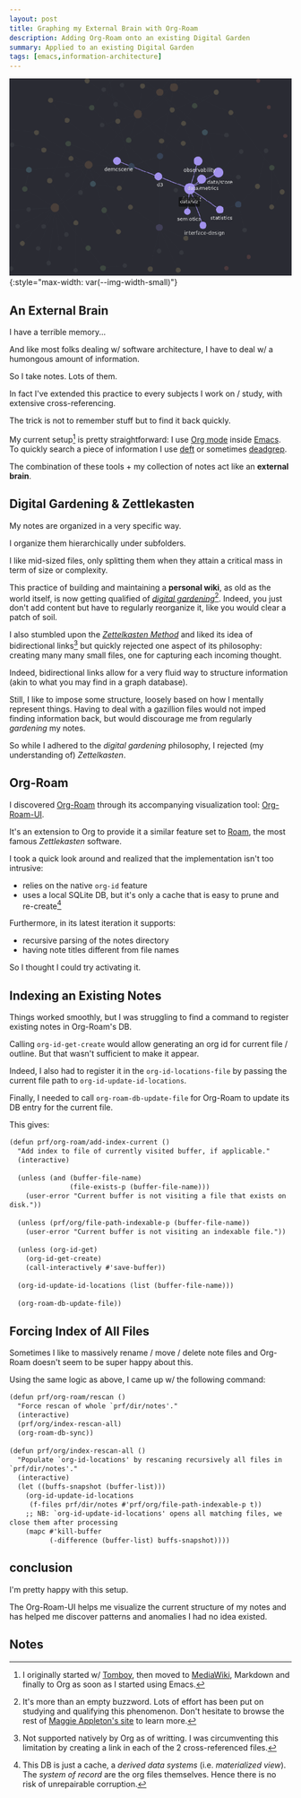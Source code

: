 ```yaml
---
layout: post
title: Graphing my External Brain with Org-Roam
description: Adding Org-Roam onto an existing Digital Garden
summary: Applied to an existing Digital Garden
tags: [emacs,information-architecture]
---
```



![org-roam-ui](/assets/img/org-roam-ui.png){:style="max-width: var(--img-width-small)"}


## An External Brain

I have a terrible memory...

And like most folks dealing w/ software architecture, I have to deal w/ a humongous amount of information.

So I take notes. Lots of them.

In fact I've extended this practice to every subjects I work on / study, with extensive cross-referencing.

The trick is not to remember stuff but to find it back quickly.


My current setup[^1] is pretty straightforward: I use [Org mode](https://orgmode.org/) inside [Emacs](/tag/emacs/). To quickly search a piece of information I use [deft](https://github.com/jrblevin/deft) or sometimes [deadgrep](https://github.com/Wilfred/deadgrep).

The combination of these tools + my collection of notes act like an **external brain**.


## Digital Gardening & Zettlekasten

My notes are organized in a very specific way.

I organize them hierarchically under subfolders.

I like mid-sized files, only splitting them when they attain a critical mass in term of size or complexity.

This practice of building and maintaining a **personal wiki**, as old as the world itself, is now getting qualified of [_digital gardening_](https://maggieappleton.com/garden-history)[^2]. Indeed, you just don't add content but have to regularly reorganize it, like you would clear a patch of soil.

I also stumbled upon the [_Zettelkasten Method_](https://zettelkasten.de/introduction/) and liked its idea of bidirectional links[^3] but quickly rejected one aspect of its philosophy: creating many many small files, one for capturing each incoming thought.

Indeed, bidirectional links allow for a very fluid way to structure information (akin to what you may find in a graph database).

Still, I like to impose some structure, loosely based on how I mentally represent things. Having to deal with a gazillion files would not imped finding information back, but would discourage me from regularly _gardening_ my notes.

So while I adhered to the _digital gardening_ philosophy, I rejected (my understanding of) _Zettelkasten_.


## Org-Roam

I discovered [Org-Roam](https://github.com/org-roam/org-roam) through its accompanying visualization tool: [Org-Roam-UI](https://github.com/org-roam/org-roam-ui).

It's an extension to Org to provide it a similar feature set to [Roam](https://roamresearch.com/), the most famous _Zettlekasten_ software.

I took a quick look around and realized that the implementation isn't too intrusive:
- relies on the native `org-id` feature
- uses a local SQLite DB, but it's only a cache that is easy to prune and re-create[^4]

Furthermore, in its latest iteration it supports:
- recursive parsing of the notes directory
- having note titles different from file names

So I thought I could try activating it.


## Indexing an Existing Notes

Things worked smoothly, but I was struggling to find a command to register existing notes in Org-Roam's DB.

Calling `org-id-get-create` would allow generating an org id for current file / outline. But that wasn't sufficient to make it appear.

Indeed, I also had to register it in the `org-id-locations-file` by passing the current file path to `org-id-update-id-locations`.

Finally, I needed to call `org-roam-db-update-file` for Org-Roam to update its DB entry for the current file.

This gives:

```elisp
(defun prf/org-roam/add-index-current ()
  "Add index to file of currently visited buffer, if applicable."
  (interactive)

  (unless (and (buffer-file-name)
		       (file-exists-p (buffer-file-name)))
    (user-error "Current buffer is not visiting a file that exists on disk."))

  (unless (prf/org/file-path-indexable-p (buffer-file-name))
    (user-error "Current buffer is not visiting an indexable file."))

  (unless (org-id-get)
    (org-id-get-create)
    (call-interactively #'save-buffer))

  (org-id-update-id-locations (list (buffer-file-name)))

  (org-roam-db-update-file))
```


## Forcing Index of All Files

Sometimes I like to massively rename / move / delete note files and Org-Roam doesn't seem to be super happy about this.

Using the same logic as above, I came up w/ the following command:

```elisp
(defun prf/org-roam/rescan ()
  "Force rescan of whole `prf/dir/notes'."
  (interactive)
  (prf/org/index-rescan-all)
  (org-roam-db-sync))

(defun prf/org/index-rescan-all ()
  "Populate `org-id-locations' by rescaning recursively all files in `prf/dir/notes'."
  (interactive)
  (let ((buffs-snapshot (buffer-list)))
    (org-id-update-id-locations
     (f-files prf/dir/notes #'prf/org/file-path-indexable-p t))
    ;; NB: `org-id-update-id-locations' opens all matching files, we close them after processing
    (mapc #'kill-buffer
          (-difference (buffer-list) buffs-snapshot))))
```


## conclusion

I'm pretty happy with this setup.

The Org-Roam-UI helps me visualize the current structure of my notes and has helped me discover patterns and anomalies I had no idea existed.


## Notes

[^1]: I originally started w/ [Tomboy](https://en.wikipedia.org/wiki/Tomboy_(software)), then moved to [MediaWiki](https://www.mediawiki.org/wiki/MediaWiki), Markdown and finally to Org as soon as I started using Emacs.

[^2]: It's more than an empty buzzword. Lots of effort has been put on studying and qualifying this phenomenon. Don't hesitate to browse the rest of [Maggie Appleton's site](https://maggieappleton.com/garden) to learn more.

[^3]: Not supported natively by Org as of writting. I was circumventing this limitation by creating a link in each of the 2 cross-referenced files.

[^4]: This DB is just a cache, a _derived data systems_ (i.e. _materialized view_). The _system of record_ are the org files themselves. Hence there is no risk of unrepairable corruption.
